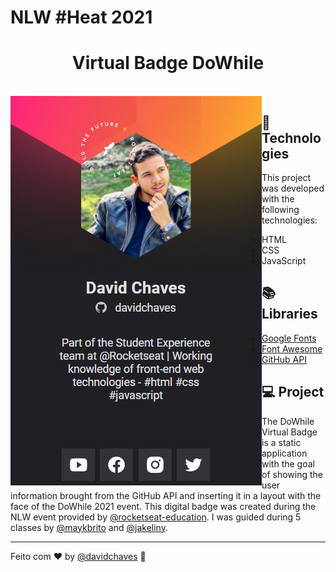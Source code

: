# NLW #Heat 2021

<h1 align="center">
  Virtual Badge DoWhile
</h1>

<br>

  <img align="left" alt="badge" src="images/profileBadge.png" width="auto" height="auto">

## 🚀 Technologies

This project was developed with the following technologies:

- HTML
- CSS
- JavaScript

## 📚Libraries

- [Google Fonts](https://www.fonts.google.com/)
- [Font Awesome](https://fontawesome.com/)
- [GitHub API](https://docs.github.com/pt/github/extending-github/getting-started-with-the-api)


## 💻 Project

The DoWhile Virtual Badge is a static application with the goal of showing the user information brought from the GitHub API and inserting it in a layout with the face of the DoWhile 2021 event. This digital badge was created during the NLW event provided by [@rocketseat-education](https://github.com/rocketseat-education). I was guided during 5 classes by [@maykbrito](https://github.com/maykbrito) and [@jakeliny](https://github.com/jakeliny). 

---
Feito com ♥ by [@davidchaves](https://github.com/davidchaves) :wave:

